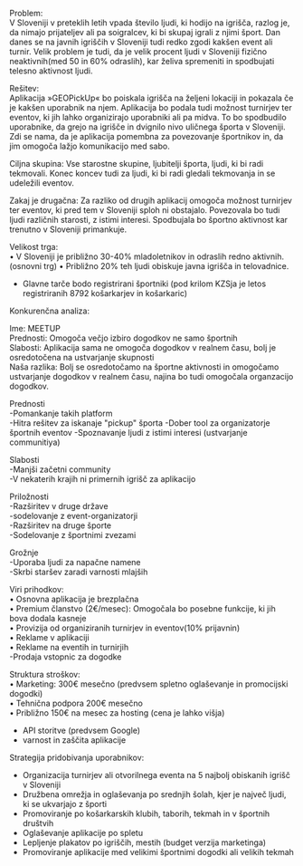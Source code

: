 Problem:  
V Sloveniji v preteklih letih vpada število ljudi, ki hodijo na igrišča, razlog je, da nimajo prijateljev ali pa soigralcev, ki bi skupaj igrali z njimi šport. Dan danes se na javnih igriščih v Sloveniji tudi redko zgodi kakšen event ali turnir. Velik problem je tudi, da je velik procent ljudi v Sloveniji fizično neaktivnih(med 50 in 60% odraslih), kar želiva spremeniti in spodbujati telesno aktivnost ljudi.

Rešitev:  
Aplikacija »GEOPickUp« bo poiskala igrišča na željeni lokaciji in pokazala če je kakšen uporabnik na njem. Aplikacija bo podala tudi možnost turnirjev ter eventov, ki jih lahko organizirajo uporabniki ali pa midva. To bo spodbudilo uporabnike, da grejo na igrišče in dvignilo nivo uličnega športa v Sloveniji. Zdi se nama, da je aplikacija pomembna za povezovanje športnikov in, da jim omogoča lažjo komunikacijo med sabo.

Ciljna skupina: Vse starostne skupine, ljubitelji športa, ljudi, ki bi radi tekmovali. Konec koncev tudi za ljudi, ki bi radi gledali tekmovanja in se udeležili eventov.

Zakaj je drugačna: Za razliko od drugih aplikacij omogoča možnost turnirjev ter eventov, ki pred tem v Sloveniji sploh ni obstajalo. Povezovala bo tudi ljudi različnih starosti, z istimi interesi. Spodbujala bo športno aktivnost kar trenutno v Sloveniji primankuje. 

Velikost trga:  
• V Sloveniji je približno 30-40% mladoletnikov in odraslih redno aktivnih. (osnovni trg)
• Približno 20% teh ljudi obiskuje javna igrišča in telovadnice.
- Glavne tarče bodo registrirani športniki (pod krilom KZSja je letos registriranih 8792 košarkarjev in košarkaric)


Konkurenčna analiza:  

Ime: MEETUP  
Prednosti: Omogoča večjo izbiro dogodkov ne samo športnih  
Slabosti: Aplikacija sama ne omogoča dogodkov v realnem času, bolj je osredotočena na ustvarjanje skupnosti  
Naša razlika: Bolj se osredotočamo na športne aktivnosti in omogočamo ustvarjanje dogodkov v realnem času, najina bo tudi omogočala organzacijo dogodkov.  			
			
Prednosti  	
	-Pomankanje takih platform  
	-Hitra rešitev za iskanaje "pickup" športa
	-Dober tool za organizatorje športnih eventov
	-Spoznavanje ljudi z istimi interesi (ustvarjanje communitiya)

Slabosti  
	-Manjši začetni community  
	-V nekaterih krajih ni primernih igrišč za aplikacijo

Priložnosti  
	-Razširitev v druge države  
	-sodelovanje z event-organizatorji  
	-Razširitev na druge športe  
	-Sodelovanje z športnimi zvezami

Grožnje  
	-Uporaba ljudi za napačne namene  
	-Skrbi staršev zaradi varnosti mlajših


Viri prihodkov:  
• Osnovna aplikacija je brezplačna  
• Premium članstvo (2€/mesec): Omogočala bo posebne funkcije, ki jih bova dodala kasneje  
• Provizija od organiziranih turnirjev in eventov(10% prijavnin)  
• Reklame v aplikaciji  
• Reklame na eventih in turnirjih  
-Prodaja vstopnic za dogodke


Struktura stroškov:  
• Marketing: 300€ mesečno (predvsem spletno oglaševanje in promocijski dogodki)  
• Tehnična podpora 200€ mesečno  
• Približno 150€ na mesec za hosting (cena je lahko višja)  
- API storitve (predvsem Google)
- varnost in zaščita aplikacije


Strategija pridobivanja uporabnikov:  
-	Organizacija turnirjev ali otvorilnega eventa na 5 najbolj obiskanih igrišč v Sloveniji  
-	Družbena omrežja in oglaševanja po srednjih šolah, kjer je največ ljudi, ki se ukvarjajo z športi  
-	Promoviranje po košarkarskih klubih, taborih, tekmah in v športnih društvih
-   Oglaševanje aplikacije po spletu 
-  	Lepljenje plakatov po igriščih, mestih (budget verzija marketinga)
-   Promoviranje aplikacije med velikimi športnimi dogodki ali velikih tekmah
